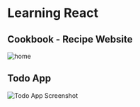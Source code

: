 # Learning React

## Cookbook - Recipe Website

![home](https://cdn.discordapp.com/attachments/1010602676909776949/1212775006677893191/image.png?ex=65f30fbd&is=65e09abd&hm=3ea663fef87ab663aa11c59d55c3d7f2ab5e1bdada6f0d7129f46cb495db4c73&)

## Todo App

![Todo App Screenshot](https://cdn.discordapp.com/attachments/1010602676909776949/1213205990766415872/image.png?ex=65f4a120&is=65e22c20&hm=da8c5a1fdf579e98cd4b476cddb100519a939caf097b0c5f5af672fa4611dab1&)
